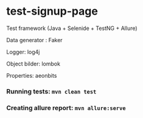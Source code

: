 # test-signup-page

Test framework (Java + Selenide + TestNG + Allure)

Data generator : Faker

Logger: log4j

Object bilder: lombok

Properties: aeonbits


### Running tests: ```mvn clean test```
### Creating allure report: ```mvn allure:serve```

